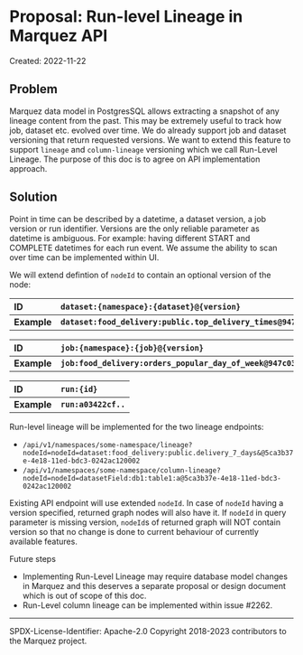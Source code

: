 # Proposal: Run-level Lineage in Marquez API


Created: 2022-11-22

## Problem

Marquez data model in PostgresSQL allows extracting a snapshot of any lineage content from the past. This may be extremely
useful to track how job, dataset etc. evolved over time. We do already support job and dataset versioning that return requested versions. We want to extend this feature to support `lineage` and `column-lineage` versioning which we call Run-Level Lineage. The purpose of this doc is to agree on API implementation approach. 

## Solution

Point in time can be described by a datetime, a dataset version, a job version or  run identifier. Versions are the only reliable parameter as datetime is ambiguous. For example: having different START and COMPLETE datetimes for each run event. We assume the ability to scan over time can be implemented within UI. 

We will extend defintion of `nodeId` to contain an optional version of the node: 

| **ID**       | **`dataset:{namespace}:{dataset}@{version}`**                     |
|:-------------|:------------------------------------------------------------------|
| **Example**  | **`dataset:food_delivery:public.top_delivery_times@947c0388..`**  |

| **ID**       | **`job:{namespace}:{job}@{version}`**                             |
|:-------------|:------------------------------------------------------------------|
| **Example**  | **`job:food_delivery:orders_popular_day_of_week@947c0388..`**     |

| **ID**       | **`run:{id}`**                                                    |
|:-------------|:------------------------------------------------------------------|
| **Example**  | **`run:a03422cf..`**    

Run-level lineage will be implemented for the two lineage endpoints:
 * `/api/v1/namespaces/some-namespace/lineage?nodeId=nodeId=dataset:food_delivery:public.delivery_7_days&@5ca3b37e-4e18-11ed-bdc3-0242ac120002`
 * `/api/v1/namespaces/some-namespace/column-lineage?nodeId=nodeId=datasetField:db1:table1:a@5ca3b37e-4e18-11ed-bdc3-0242ac120002`


Existing API endpoint will use extended `nodeId`. In case of `nodeId` having a version specified, returned graph nodes will also have it. If `nodeId` in query parameter is missing version, `nodeId`s of returned graph will NOT contain version so that no change is done to current behaviour of currently available features. 

Future steps
 
 * Implementing Run-Level Lineage may require database model changes in Marquez and this deserves a separate proposal or design document which is out of scope of this doc. 
 * Run-Level column lineage can be implemented within issue #2262.

 ----
SPDX-License-Identifier: Apache-2.0 
Copyright 2018-2023 contributors to the Marquez project.